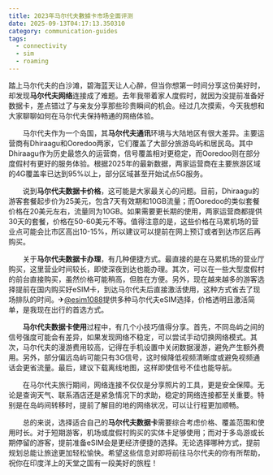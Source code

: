 ```yaml
---
title: 2023年马尔代夫數據卡市场全面评测
date: 2025-09-13T04:17:13.350310
category: communication-guides
tags:
  - connectivity
  - sim
  - roaming
---
```


踏上马尔代夫的白沙滩，碧海蓝天让人心醉，但当你想第一时间分享这份美好时，却发现**马尔代夫网络**连接成了难题。去年我带着家人度假时，就因为没提前准备好数据卡，差点错过了与亲友分享那些珍贵瞬间的机会。经过几次摸索，今天我想和大家聊聊如何在马尔代夫保持畅通的网络体验。

　　马尔代夫作为一个岛国，其**马尔代夫通讯**环境与大陆地区有很大差异。主要运营商有Dhiraagu和Ooredoo两家，它们覆盖了大部分旅游岛屿和居民岛。其中Dhiraagu作为历史最悠久的运营商，信号覆盖相对更稳定，而Ooredoo则在部分度假村有更好的服务体验。根据2025年的最新数据，两家运营商在主要旅游区域的4G覆盖率已达到95%以上，部分区域甚至开始试点5G服务。

　　说到**马尔代夫数据卡价格**，这可能是大家最关心的问题。目前，Dhiraagu的游客套餐起步价为25美元，包含7天有效期和10GB流量；而Ooredoo的类似套餐价格在20美元左右，流量同为10GB。如果需要更长期的使用，两家运营商都提供30天的套餐，价格在50-60美元不等。值得注意的是，这些价格在马累机场的营业点可能会比市区高出10-15%，所以建议可以提前在网上预订或者到达市区后再购买。

　　关于**马尔代夫数据卡办理**，有几种便捷方式。最直接的是在马累机场的营业厅购买，这里营业时间较长，即使深夜到达也能办理。其次，可以在一些大型度假村的前台直接购买，虽然价格可能稍高，但胜在方便。另外，现在越来越多的游客选择提前在国内购买好eSIM卡，到达马尔代夫后直接激活使用，这种方式省去了现场排队的时间。✈[@esim1088](https://t.me/s/esim1088)提供多种马尔代夫eSIM选择，价格透明且激活简单，是我现在出行的首选方式。

　　**马尔代夫数据卡使用**过程中，有几个小技巧值得分享。首先，不同岛屿之间的信号强度可能会有差异，如果发现网络不稳定，可以尝试手动切换网络模式。其次，马尔代夫的漫游费用较高，记得在手机设置中关闭数据漫游，避免产生额外费用。另外，部分偏远岛屿可能只有3G信号，这时候降低视频清晰度或避免视频通话会更省流量。最后，建议下载离线地图，这样即使信号不佳也能导航。

　　在马尔代夫旅行期间，网络连接不仅仅是分享照片的工具，更是安全保障。无论是查询天气、联系酒店还是紧急情况下的求助，稳定的网络连接都至关重要。特别是在岛屿间转移时，提前了解目的地的网络状况，可以让行程更加顺畅。

　　总的来说，选择适合自己的**马尔代夫数据卡**需要综合考虑价格、覆盖范围和使用时长。对于短期游客，机场或度假村购买的实体卡足够使用；而对于多岛游或长期停留的游客，提前准备eSIM会是更经济便捷的选择。无论选择哪种方式，提前规划总能让旅途更加轻松愉快。希望这些信息对即将前往马尔代夫的你有所帮助，祝你在印度洋上的天堂之国有一段美好的旅程！